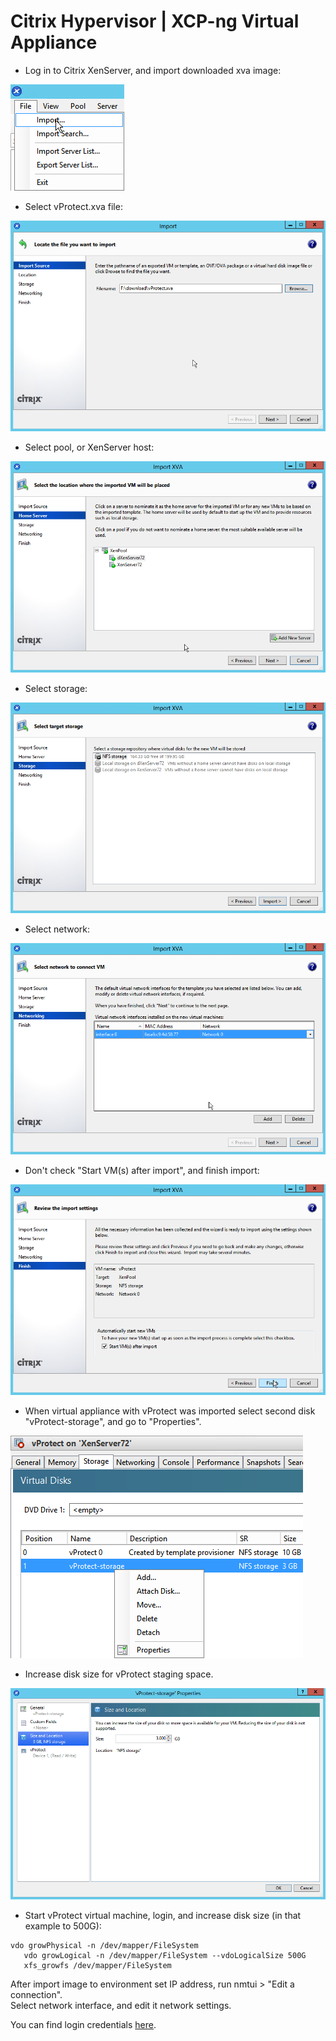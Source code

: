 # Citrix Hypervisor \| XCP-ng Virtual Appliance

* Log in to Citrix XenServer, and import downloaded xva image:

![](../../.gitbook/assets/virtual-appliance-citrix-xcp_ng-01.png)

* Select vProtect.xva file:

![](../../.gitbook/assets/virtual-appliance-citrix-xcp_ng-02.png)

* Select pool, or XenServer host:

![](../../.gitbook/assets/virtual-appliance-citrix-xcp_ng-03.png)

* Select storage:

![](../../.gitbook/assets/virtual-appliance-citrix-xcp_ng-04.png)

* Select network:

![](../../.gitbook/assets/virtual-appliance-citrix-xcp_ng-05.png)

* Don't check "Start VM\(s\) after import", and finish import:

![](../../.gitbook/assets/virtual-appliance-citrix-xcp_ng-06.png)

* When virtual appliance with vProtect was imported select second disk "vProtect-storage", and go to "Properties".

![](../../.gitbook/assets/virtual-appliance-citrix-xcp_ng-07.png)

* Increase disk size for vProtect staging space.

![](../../.gitbook/assets/virtual-appliance-citrix-xcp_ng-08.png)

* Start vProtect virtual machine, login, and increase disk size \(in that example to 500G\):

```text
vdo growPhysical -n /dev/mapper/FileSystem
   vdo growLogical -n /dev/mapper/FileSystem --vdoLogicalSize 500G
   xfs_growfs /dev/mapper/FileSystem
```

After import image to environment set IP address, run nmtui &gt; "Edit a connection".  
Select network interface, and edit it network settings.

You can find login credentials [here](./).

